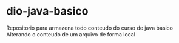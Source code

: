 # dio-java-basico
Repositorio para armazena todo conteudo do curso de java basico
Alterando o conteudo de um arquivo de forma local